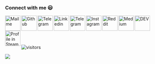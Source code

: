 


### Connect with me :smiley:
<a href="mailto:inalipa.alen@gmail.com">
  <img align="left" alt="Mail me" width="50px" src="https://raw.githubusercontent.com/simple-icons/simple-icons/0b0e4a5c5a09f7cfaf2c42f7d5ac75cbb4cdb86f/icons/gmail.svg" />
</a>
<a href="https://github.com/alenworld/">
  <img align="left" alt="Github" width="50px" src="https://camo.githubusercontent.com/bf4b11af389d1e0caf625c40c274ba71464727c43579e48f512112694888eb62/68747470733a2f2f63646e2e6a7364656c6976722e6e65742f6e706d2f73696d706c652d69636f6e7340332e302e312f69636f6e732f6769746875622e737667" />
</a>
<a href="https://t.me/the_alain/">
  <img align="left" alt="Telegram" width="50px" src="https://raw.githubusercontent.com/simple-icons/simple-icons/0b0e4a5c5a09f7cfaf2c42f7d5ac75cbb4cdb86f/icons/telegram.svg"/>
</a>
<a href="https://www.linkedin.com/in/alenworld/">
  <img align="left" alt="Linkedin" width="50px" src="https://camo.githubusercontent.com/28bbd2596707954793abeff9eb24d343c1c78b7bf184b90294b4b190c6097a65/68747470733a2f2f63646e2e6a7364656c6976722e6e65742f6e706d2f73696d706c652d69636f6e7340332e302e312f69636f6e732f6c696e6b6564696e2e737667" />
</a>
<a href="https://www.facebook.com/the1alain/">
  <img align="left" alt="Telegram" width="50px" src="https://camo.githubusercontent.com/013ab4b8c0a14af1d626b6106c10a4ca83129f9b89d063db25612dcb88740bc5/68747470733a2f2f63646e2e6a7364656c6976722e6e65742f6e706d2f73696d706c652d69636f6e734076332f69636f6e732f66616365626f6f6b2e737667"/>
</a>
<a href="https://instagram.com/the.alain/">
  <img align="left" alt="Instagram" width="50px" src="https://camo.githubusercontent.com/aecaf87326884e8b0466bb799265a13fee7586246ebda3e066cb7fad82a1fd23/68747470733a2f2f63646e2e6a7364656c6976722e6e65742f6e706d2f73696d706c652d69636f6e7340332e302e312f69636f6e732f696e7374616772616d2e737667" />
</a>
<a href="https://reddit.com/user/alenworld">
  <img align="left" alt="Reddit" width="50px" src="https://raw.githubusercontent.com/simple-icons/simple-icons/0b0e4a5c5a09f7cfaf2c42f7d5ac75cbb4cdb86f/icons/reddit.svg" />
</a>
<a href="https://medium.com/@alenworld">
  <img align="left" alt="Medium" width="50px" src="https://camo.githubusercontent.com/a583b5ce3b463c784cb87592b3da7b9b9d014d7a16adfff04b91cb1452ae4ca2/68747470733a2f2f6564656e742e6769746875622e696f2f537570657254696e7949636f6e732f696d616765732f7376672f6d656469756d2e737667" />
</a>
<a href="https://dev.to/alenworld">
  <img align="left" alt="DEV" width="50px" src="https://camo.githubusercontent.com/6cc90061976bcd4d1a61a6c76b818538b5a65754f7b7b8068fe0fa49a09def8f/68747470733a2f2f6564656e742e6769746875622e696f2f537570657254696e7949636f6e732f696d616765732f7376672f6465765f746f2e737667" />
</a>
<a href="https://steamcommunity.com/id/alenworld">
  <img align="left" alt="Profile in Steam" width="50px" src="https://camo.githubusercontent.com/2e51cfa2846afbace22819d8c7dd9afad50d0a414ad1d7d30e811952706f548d/68747470733a2f2f6564656e742e6769746875622e696f2f537570657254696e7949636f6e732f696d616765732f7376672f737465616d2e737667" />
</a>
<br/><br/>
<p align="center">
<!--<img alt="spotify" width="235px" src="https://spotify-github-profile.vercel.app/api/view?uid=315az42hka7jwtwpck3polrmtvwa&cover_image=false" /> -->
</p>
<br/><br/>

![visitors](https://visitor-badge.glitch.me/badge?page_id=alenworld/alenworld_profile)

![](https://komarev.com/ghpvc/?username=alenworld&color=red)
